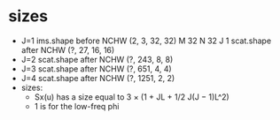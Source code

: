 # sizes
- J=1
	ims.shape before NCHW (2, 3, 32, 32)
	M 32 N 32 J 1
	scat.shape after NCHW (?, 27, 16, 16)
- J=2
	scat.shape after NCHW (?, 243, 8, 8)
- J=3
	scat.shape after NCHW (?, 651, 4, 4)
- J=4
	scat.shape after NCHW (?, 1251, 2, 2)
- sizes:
	- Sx(u) has a size equal to 3 ×  (1 + JL + 1/2 J(J − 1)L^2)
	- 1 is for the low-freq phi